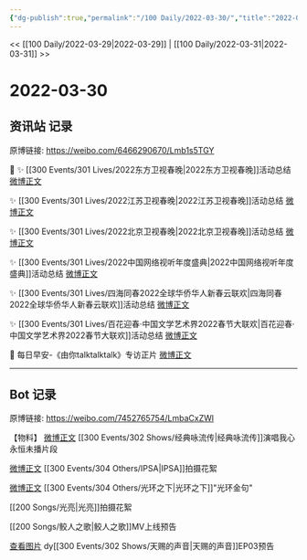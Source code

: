 ```yaml
---
{"dg-publish":true,"permalink":"/100 Daily/2022-03-30/","title":"2022-03-30","created":"2022-11-17T20:10:42.000+08:00","updated":"2023-04-11T14:46:34.000+08:00"}
---
```



<< [[100 Daily/2022-03-29\|2022-03-29]] | [[100 Daily/2022-03-31\|2022-03-31]] >>

# 2022-03-30

## 资讯站 记录

原博链接: https://weibo.com/6466290670/Lmb1s5TGY

💫
✨ [[300 Events/301 Lives/2022东方卫视春晚\|2022东方卫视春晚]]活动总结 [微博正文](https://m.weibo.cn/6466290670/4752666381521093)

✨ [[300 Events/301 Lives/2022江苏卫视春晚\|2022江苏卫视春晚]]活动总结 [微博正文](https://m.weibo.cn/6466290670/4752666372605758)

✨ [[300 Events/301 Lives/2022北京卫视春晚\|2022北京卫视春晚]]活动总结 [微博正文](https://m.weibo.cn/6466290670/4752666394102214)

✨ [[300 Events/301 Lives/2022中国网络视听年度盛典\|2022中国网络视听年度盛典]]活动总结 [微博正文](https://m.weibo.cn/6466290670/4752666414290549)

✨ [[300 Events/301 Lives/四海同春2022全球华侨华人新春云联欢\|四海同春2022全球华侨华人新春云联欢]]活动总结 [微博正文](https://m.weibo.cn/6466290670/4752666453085465)

✨ [[300 Events/301 Lives/百花迎春·中国文学艺术界2022春节大联欢\|百花迎春·中国文学艺术界2022春节大联欢]]活动总结 [微博正文](https://m.weibo.cn/6466290670/4752666405896395)

💫 每日早安-《由你talktalktalk》专访正片 [微博正文](https://m.weibo.cn/6466290670/4752630163702355)

---
## Bot 记录

原博链接: https://weibo.com/7452765754/LmbaCxZWl

【物料】
[微博正文](https://weibo.com/detail/4752807695221670) [[300 Events/302 Shows/经典咏流传\|经典咏流传]]演唱我心永恒未播片段

[微博正文](https://weibo.com/detail/4752832249206453) [[300 Events/304 Others/IPSA\|IPSA]]拍摄花絮

[微博正文](https://weibo.com/detail/4752841925725025) [[300 Events/304 Others/光环之下\|光环之下]]"光环金句"

[](https://weibo.com/detail/4752832408848511) [[200 Songs/光亮\|光亮]]拍摄花絮

[](https://weibo.com/detail/4752820236193961) [[200 Songs/鲛人之歌\|鲛人之歌]]MV上线预告

[查看图片](https://wx1.sinaimg.cn/large/6eb293b4gy1h0sbt66pfuj20ku112n5b.jpg) dy[[300 Events/302 Shows/天赐的声音\|天赐的声音]]EP03预告
